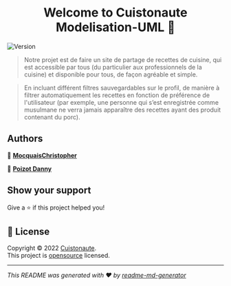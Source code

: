 <h1 align="center">Welcome to Cuistonaute Modelisation-UML 👋</h1>

<p>
  <img alt="Version" src="https://img.shields.io/badge/version-1.0.0-blue.svg?cacheSeconds=2592000" />
</p>

> Notre projet est de faire un site de partage de recettes de cuisine, qui est accessible par tous (du particulier aux professionnels de la cuisine) et disponible pour tous, de façon agréable et simple.

> En incluant différent filtres sauvegardables sur le profil, de manière à filtrer automatiquement les recettes en fonction de préférence de l'utilisateur (par exemple, une personne qui s’est enregistrée comme musulmane ne verra jamais apparaître des recettes ayant des produit contenant du porc).



## Authors

👤 [**MocquaisChristopher**](https://github.com/mocquaischristopher) 

👤 [**Poizot Danny**](https://github.com/DannyPoizot)

## Show your support

Give a ⭐️ if this project helped you!

## 📝 License

Copyright © 2022 [Cuistonaute](https://github.com/https:\/\/github.com\/Cuistonaute\/Cuistonaute\/tree\/main).<br />
This project is [opensource](OpenSource) licensed.

***
_This README was generated with ❤️ by [readme-md-generator](https://github.com/kefranabg/readme-md-generator)_
